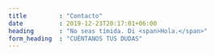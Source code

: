 ```yaml
---
title         : "Contacto"
date          : 2019-12-23T20:17:01+06:00
heading       : "No seas tímida. Di <span>Hola.</span>"
form_heading  : "CUÉNTANOS TUS DUDAS"
---
```


